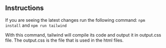## Instructions

If you are seeing the latest changes run the following command:
`npm install` and
`npm run tailwind`

With this command, tailwind will compile its code and output it in output.css file. The output.css is the file that is used in the html files.